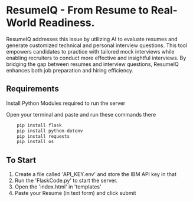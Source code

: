# ResumeIQ - From Resume to Real-World Readiness.

 ResumeIQ addresses this issue by utilizing AI to evaluate resumes and generate customized technical and personal interview questions. This tool empowers candidates to practice with tailored mock interviews while enabling recruiters to conduct more effective and insightful interviews. By bridging the gap between resumes and interview questions, ResumeIQ enhances both job preparation and hiring efficiency.

## Requirements
Install Python Modules required to run the server

Open your terminal and paste and run these commands there
```bash
    pip install flask
    pip install python-dotenv
    pip install requests
    pip install os
```

## To Start
1. Create a file called 'API_KEY.env' and store the IBM API key in that
2. Run the 'FlaskCode.py' to start the server.
3. Open the 'index.html' in 'templates'
4. Paste your Resume (in text form) and click submit
